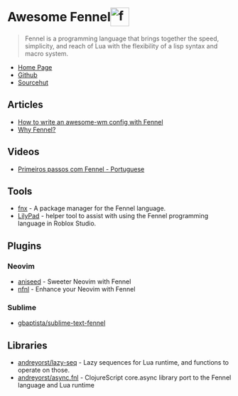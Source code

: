 <h1 style="display: flex; align-items: center;">
  Awesome Fennel
  <img alt="fennel logo" src="https://github.com/adelarsq/awesome-fennel/assets/430272/64a40305-5195-4073-bfd3-f61d629d1279" style="width: 1.5em; height: 1.5em; margin-right: 0.5em;">
</h1>

> Fennel is a programming language that brings together the speed, simplicity, and reach of Lua with the flexibility of a lisp syntax and macro system.

- [Home Page](https://fennel-lang.org)
- [Github](https://github.com/bakpakin/Fennel)
- [Sourcehut](https://sr.ht/~technomancy/fennel)

## Articles

- [How to write an awesome-wm config with Fennel](https://gist.github.com/christoph-frick/d3949076ffc8d23e9350d3ea3b6e00cb)
- [Why Fennel?](https://github.com/nyoom-engineering/nyoom.nvim/blob/main/docs/faq.md#why-fennel)

## Videos

- [Primeiros passos com Fennel - Portuguese](https://www.youtube.com/watch?v=sLWhx3kuxVI&list=PL61kTUcYddBMCrnry2X1gTIguAGjeyHRZ)

## Tools

- [fnx](https://github.com/gbaptista/fnx) - A package manager for the Fennel language.
- [LilyPad](https://github.com/Lets-Learn-Lua/LilyPad) - helper tool to assist with using the Fennel programming language in Roblox Studio.

## Plugins

### Neovim

- [aniseed](https://github.com/Olical/aniseed) - Sweeter Neovim with Fennel
- [nfnl](https://github.com/Olical/nfnl) - Enhance your Neovim with Fennel

### Sublime

- [gbaptista/sublime-text-fennel](https://github.com/gbaptista/sublime-text-fennel)

## Libraries

- [andreyorst/lazy-seq](https://github.com/andreyorst/lazy-seq) - Lazy sequences for Lua runtime, and functions to operate on those.
- [andreyorst/async.fnl](https://gitlab.com/andreyorst/async.fnl) - ClojureScript core.async library port to the Fennel language and Lua runtime

